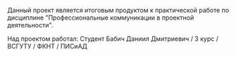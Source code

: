 Данный проект является итоговым продуктом к практической работе по дисциплине "Профессиональные коммуникации в проектной деятельности".

Над проектом работал: Студент Бабич Даниил Дмитриевич / 3 курс / ВСГУТУ / ФКНТ / ПИСиАД
